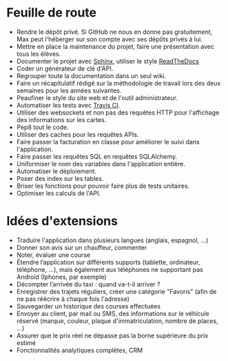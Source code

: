 # Feuille de route

- Rendre le dépôt privé. Si GitHub ne nous en donne pas gratuitement, Max peut l'héberger sur son compte avec ses dépôts privés à lui.
- Mettre en place la maintenance du projet, faire une présentation avec tous les élèves.
- Documenter le projet avec [Sphinx](http://www.sphinx-doc.org/en/stable/), utiliser le style [ReadTheDocs](https://github.com/snide/sphinx_rtd_theme)
- Coder un générateur de clé d'API.
- Regrouper toute la documentation dans un seul wiki.
- Faire un récapitulatif rédigé sur la méthodologie de travail lors des deux semaines pour les années suivantes.
- Peaufiner le style du site web et de l'outil administrateur.
- Automatiser les tests avec [Travis CI](https://travis-ci.org/).
- Utiliser des websockets et non pas des requêtes HTTP pour l'affichage des informations sur les cartes.
- Pep8 tout le code.
- Utiliser des caches pour les requêtes APIs.
- Faire passer la facturation en classe pour améliorer le suivi dans l'application.
- Faire passer les requêtes SQL en requêtes SQLAlchemy.
- Uniformiser le nom des variables dans l'application entière.
- Automatiser le déploiement.
- Poser des index sur les tables.
- Briser les fonctions pour pouvoir faire plus de tests unitaires.
- Optimiser les calculs de l'API.



# Idées d'extensions
- Traduire l'application dans plusieurs langues (anglais, espagnol, ...)
- Donner son avis sur un chauffeur, commenter
- Noter, évaluer une course
- Étendre l’application sur différents supports (tablette, ordinateur, téléphone, ...), mais également aux téléphones ne supportant pas Androïd (Iphones, par exemple)
- Décompter l’arrivée du taxi : quand va-t-il arriver ?
- Enregistrer des trajets réguliers, créer une catégorie "Favoris" (afin de ne pas réécrire à chaque fois l'adresse)
- Sauvegarder un historique des courses effectuées
- Envoyer au client, par mail ou SMS, des informations sur le véhicule réservé (marque, couleur, plaque d'immatriculation, nombre de places, ...)
- Assurer que le prix réel ne dépasse pas la borne supérieure du prix estimé
- Fonctionnalités analytiques complètes, CRM
